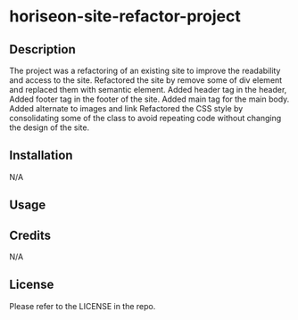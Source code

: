 # horiseon-site-refactor-project

## Description
The project was a refactoring of an existing site to improve the readability and access to the site.
Refactored the site by remove some of div element and replaced them with semantic element. 
Added header tag in the header, 
Added footer tag in the footer of the site. 
Added main tag for the main body. 
Added alternate to images and link 
Refactored the CSS style by consolidating some of the class to avoid repeating code without changing the design of the site. 



## Installation

N/A

## Usage



## Credits

N/A

## License

Please refer to the LICENSE in the repo.